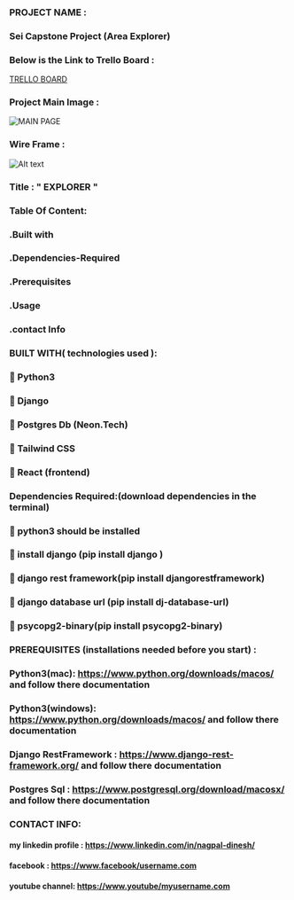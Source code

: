 ### PROJECT NAME :
### Sei Capstone Project (Area Explorer)

### Below is the Link to Trello Board :

[TRELLO BOARD](https://trello.com/b/LH6mlnqY/project-4-petty-planner)

### Project Main Image :

![MAIN PAGE](https://i.imgur.com/ZnKDBez.png)

### Wire Frame :

![Alt text](<image/Screenshot 2023-11-07 at 8.16.07 PM.png>)

### Title : " EXPLORER "

### Table Of Content:

### .Built with

### .Dependencies-Required

### .Prerequisites

### .Usage

### .contact Info

### BUILT WITH( technologies used ):

### 🔘 Python3

### 🔘 Django

### 🔘 Postgres Db (Neon.Tech)

### 🔘 Tailwind CSS

### 🔘 React (frontend)

### Dependencies Required:(download dependencies in the terminal)

### 🔘 python3 should be installed 

### 🔘 install django (pip install django )

### 🔘 django rest framework(pip install djangorestframework)

### 🔘 django database url (pip install dj-database-url)

### 🔘 psycopg2-binary(pip install psycopg2-binary)



### PREREQUISITES (installations needed before you start) :

### Python3(mac): https://www.python.org/downloads/macos/ and follow there documentation
### Python3(windows): https://www.python.org/downloads/macos/ and follow there documentation

### Django RestFramework : https://www.django-rest-framework.org/ and follow there documentation
### Postgres Sql : https://www.postgresql.org/download/macosx/ and follow there documentation

  

### CONTACT INFO:

#### my linkedin profile : https://www.linkedin.com/in/nagpal-dinesh/

#### facebook : https://www.facebook/username.com

#### youtube channel: https://www.youtube/myusername.com 
